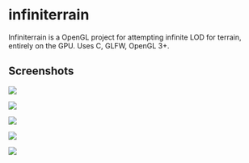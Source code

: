 # infiniterrain
Infiniterrain is a OpenGL project for attempting infinite LOD for terrain, entirely on the GPU. Uses C, GLFW, OpenGL 3+.

## Screenshots

![](http://f.cxx.ninja/img/infiniterrain_13_1080.png)

![](http://f.cxx.ninja/img/infiniterrain_16_1080.png)

![](http://f.cxx.ninja/img/infiniterrain_24_1080.png)

![](http://f.cxx.ninja/img/infiniterrain_28_1080.png)

![](http://f.cxx.ninja/img/infiniterrain_30_1080.png)
